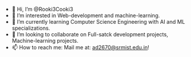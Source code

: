 - 👋 Hi, I’m @Rooki3Cooki3
- 👀 I’m interested in Web-development and machine-learning.
- 🌱 I’m currently learning Computer Science Engineering with AI and ML specializations.
- 💞️ I’m looking to collaborate on Full-satck development projects, Machine-learning projects.
- 📫 How to reach me: Mail me at: ad2670@srmist.edu.in!
